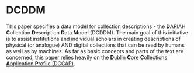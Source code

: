 # DCDDM
This paper specifies a data model for collection descriptions - the **D**ARIAH **C**ollection **D**escription **D**ata **M**odel (DCDDM). The main goal of this initiative is to assist institutions and individual scholars in creating descriptions of physical (or analogue) AND digital collections that can be read by humans as well as by machines. As far as basic concepts and parts of the text are concerned, this paper relies heavily on the [**D**ublin **C**ore **C**ollections **A**pplication **P**rofile (DCCAP)](http://dublincore.org/groups/collections/collection-application-profile/).  

